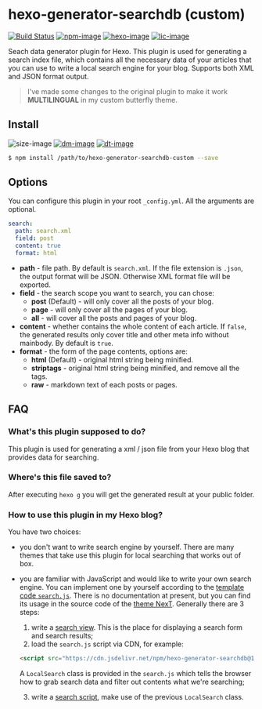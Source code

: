 # hexo-generator-searchdb (custom)

[![Build Status][github-image]][github-url]
[![npm-image]][npm-url]
[![hexo-image]][hexo-url]
[![lic-image]](LICENSE)

Seach data generator plugin for Hexo.
This plugin is used for generating a search index file, which contains all the necessary data of your articles that you can use to write a local search engine for your blog. Supports both XML and JSON format output.

> I've made some changes to the original plugin to make it work **MULTILINGUAL** in my custom butterfly theme.

## Install

![size-image]
[![dm-image]][npm-url]
[![dt-image]][npm-url]

```bash
$ npm install /path/to/hexo-generator-searchdb-custom --save
```

## Options

You can configure this plugin in your root `_config.yml`. All the arguments are optional.

``` yaml
search:
  path: search.xml
  field: post
  content: true
  format: html
```

- **path** - file path. By default is `search.xml`. If the file extension is `.json`, the output format will be JSON. Otherwise XML format file will be exported.
- **field** - the search scope you want to search, you can chose:
  * **post** (Default) - will only cover all the posts of your blog.
  * **page** - will only cover all the pages of your blog.
  * **all** - will cover all the posts and pages of your blog.
- **content** - whether contains the whole content of each article. If `false`, the generated results only cover title and other meta info without mainbody. By default is `true`.
- **format** - the form of the page contents, options are:
  * **html** (Default) - original html string being minified.
  * **striptags** - original html string being minified, and remove all the tags.
  * **raw** - markdown text of each posts or pages.

## FAQ

### What's this plugin supposed to do?

This plugin is used for generating a xml / json file from your Hexo blog that provides data for searching.

### Where's this file saved to?

After executing `hexo g` you will get the generated result at your public folder.

### How to use this plugin in my Hexo blog?

You have two choices:

* you don't want to write search engine by yourself. There are many themes that take use this plugin for local searching that works out of box.
* you are familiar with JavaScript and would like to write your own search engine. You can implement one by yourself according to the [template code `search.js`](https://github.com/next-theme/hexo-generator-searchdb/blob/main/dist/search.js). There is no documentation at present, but you can find its usage in the source code of the [theme NexT](https://github.com/next-theme/hexo-theme-next). Generally there are 3 steps:
  1. write a [search view](https://github.com/next-theme/hexo-theme-next/blob/v8.8.0/layout/_partials/search/localsearch.njk). This is the place for displaying a search form and search results;
  2. load the `search.js` script via CDN, for example:
  ```html
  <script src="https://cdn.jsdelivr.net/npm/hexo-generator-searchdb@1.4.0/dist/search.js"></script>
  ```
  A `LocalSearch` class is provided in the `search.js` which tells the browser how to grab search data and filter out contents what we're searching;

  3. write a [search script](https://github.com/next-theme/hexo-theme-next/blob/v8.8.0/source/js/third-party/search/local-search.js), make use of the previous `LocalSearch` class.

[github-image]: https://img.shields.io/github/workflow/status/next-theme/hexo-generator-searchdb/Linter?style=flat-square
[npm-image]: https://img.shields.io/npm/v/hexo-generator-searchdb?style=flat-square
[hexo-image]: https://img.shields.io/badge/hexo-%3E%3D%203.0-blue?style=flat-square
[lic-image]: https://img.shields.io/npm/l/hexo-generator-searchdb?style=flat-square

[size-image]: https://img.shields.io/github/languages/code-size/next-theme/hexo-generator-searchdb?style=flat-square
[dm-image]: https://img.shields.io/npm/dm/hexo-generator-searchdb?style=flat-square
[dt-image]: https://img.shields.io/npm/dt/hexo-generator-searchdb?style=flat-square

[github-url]: https://github.com/next-theme/hexo-generator-searchdb/actions?query=workflow%3ALinter
[npm-url]: https://www.npmjs.com/package/hexo-generator-searchdb
[hexo-url]: https://hexo.io
